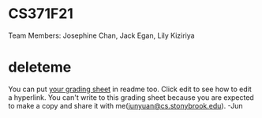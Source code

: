 # CS371F21
Team Members: Josephine Chan, Jack Egan, Lily Kiziriya

# deleteme
You can put [your grading sheet](https://docs.google.com/document/d/10UUbPt577tOs3nh01khaxdMV52efGgv_uZ-HpcQRId0/edit?usp=sharing) in readme too. Click edit to see how to edit a hyperlink. You can't write to this grading sheet because you are expected to make a copy and share it with me(junyuan@cs.stonybrook.edu). -Jun
